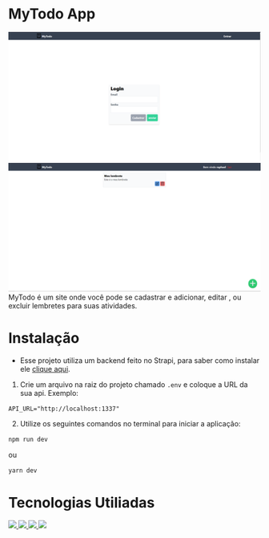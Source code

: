# MyTodo App
<img src='./public/Readme/login.png'>
<img src='./public/Readme/lembretes.png'>
MyTodo é um site onde você pode se cadastrar e adicionar, editar , ou excluir lembretes para suas atividades.

# Instalação

* Esse projeto utiliza um backend feito no Strapi, para saber como instalar ele [clique aqui](https://github.com/RaphaelAbracos/Mytodo-backend).

1. Crie um arquivo na raiz do projeto chamado `.env` e coloque a URL da sua api. Exemplo:
```
API_URL="http://localhost:1337"
```

2. Utilize os seguintes comandos no terminal para iniciar a aplicação:

```bash
npm run dev
```
ou
```bash
yarn dev
```



# Tecnologias Utiliadas
<a href='https://nextjs.org/'>
<img src='https://cdn.worldvectorlogo.com/logos/next-js.svg' width='40'>
</a>
<a href='https://strapi.io/'>
<img src='https://cdn.worldvectorlogo.com/logos/strapi-2.svg' width='40'>
</a>
<a href='https://www.mongodb.com/'>
<img src='https://cdn.worldvectorlogo.com/logos/mongodb-icon-1.svg' width='40'>
</a>
<a href='https://tailwindcss.com/'>
<img src='https://cdn.worldvectorlogo.com/logos/tailwindcss.svg' width='40'>
</a>